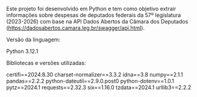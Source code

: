 Este projeto foi desenvolvido em Python e tem como objetivo extrair informações sobre despesas de deputados federais da 57º legislatura (2023-2026) com base na API Dados Abertos da Câmara dos Deputados (https://dadosabertos.camara.leg.br/swagger/api.html).

Versão da linguagem:

Python 3.12.1

Bibliotecas e versões utilizadas:

certifi==2024.8.30
charset-normalizer==3.3.2
idna==3.8
numpy==2.1.1
pandas==2.2.2
python-dateutil==2.9.0.post0
python-dotenv==1.0.1
pytz==2024.1
requests==2.32.3
six==1.16.0
tzdata==2024.1
urllib3==2.2.2
